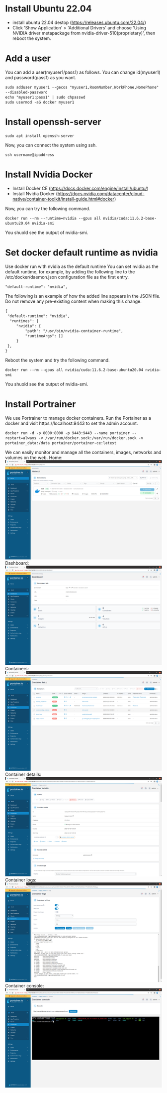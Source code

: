 # Install Ubuntu 22.04
- install ubuntu 22.04 destop  (https://releases.ubuntu.com/22.04/)
- Click 'Show Application' > 'Additional Drivers' and choose 'Using NVIDIA driver metapackage from nvidia-driver-510(proprietary)', then reboot the system. 


# Add a user
You can add a user(myuser1/pass1) as follows. You can change id(myuser1) and password(pass1) as you want. 
```
sudo adduser myuser1 --gecos "myuser1,RoomNumber,WorkPhone,HomePhone" --disabled-password
echo "myuser1:pass1" | sudo chpasswd
sudo usermod -aG docker myuser1
```

# Install openssh-server
```
sudo apt install openssh-server
```
Now, you can connect the system using ssh. 
```
ssh username@ipaddress
```

# Install Nvidia Docker
- Install Docker CE (https://docs.docker.com/engine/install/ubuntu/)
- Install Nvidia Docker (https://docs.nvidia.com/datacenter/cloud-native/container-toolkit/install-guide.html#docker)

Now, you can try the following command. 
```
docker run --rm --runtime=nvidia --gpus all nvidia/cuda:11.6.2-base-ubuntu20.04 nvidia-smi
```
You shuold see the output of nvidia-smi. 

# Set docker default runtime as nvidia
Use docker run with nvidia as the default runtime
You can set nvidia as the default runtime, for example, by adding the following line to the /etc/docker/daemon.json configuration file as the first entry.
```
"default-runtime": "nvidia",
```
The following is an example of how the added line appears in the JSON file. Do not remove any pre-existing content when making this change.
```
{
 "default-runtime": "nvidia",
  "runtimes": {
     "nvidia": {
         "path": "/usr/bin/nvidia-container-runtime",
         "runtimeArgs": []
     }
 },
}
```
Reboot the system and try the following command. 
```
docker run --rm --gpus all nvidia/cuda:11.6.2-base-ubuntu20.04 nvidia-smi
```
You shuold see the output of nvidia-smi. 

# Install Portrainer 
We use Portrainer to manage docker containers. Run the Portainer as a docker and visit https://localhost:9443 to set the admin account. 
```
docker run -d -p 8000:8000 -p 9443:9443 --name portainer --restart=always -v /var/run/docker.sock:/var/run/docker.sock -v portainer_data:/data portainer/portainer-ce:latest
```

We can easily monitor and manage all the containers, images, networks and volumes on the web. 
Home:
![home](screenshot/portainer1.png)
Dashboard:
![dashboard](screenshot/portainer2.png)
Containers:
![containers](screenshot/portainer3.png)
Container details:
![container details](screenshot/portainer4.png)
Container logs:
![container logs](screenshot/portainer5.png)
Container console:
![container console](screenshot/portainer6.png)